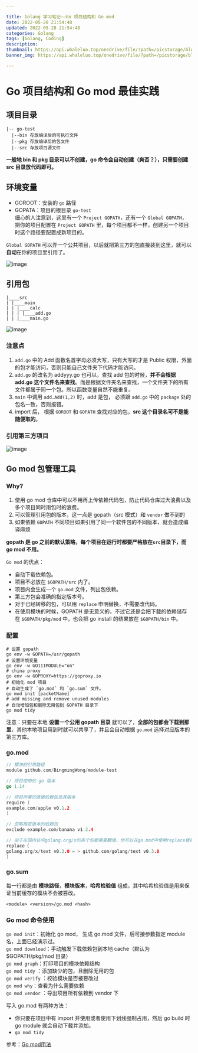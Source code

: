 ```yaml
---

title: Golang 学习笔记——Go 项目结构和 Go mod
date: 2022-05-28 21:54:48
updated: 2022-05-28 21:54:48
categories: Golang
tags: [Golang, Coding]
description:
thumbnail: https://api.whaleluo.top/onedrive/file/?path=/picstorage/blog/Golang/icon_img.png&webp=true
banner_img: https://api.whaleluo.top/onedrive/file/?path=/picstorage/blog/Golang/icon_img.png&webp=true

---
```


# Go 项目结构和 Go mod 最佳实践

## 项目目录

```other
|-- go-test
  |--bin 存放编译后的可执行文件
  |--pkg 存放编译后的包文件
  |--src 存放项目源文件
```

**一般地 bin 和 pkg 目录可以不创建，go 命令会自动创建（爽否？），只需要创建 src 目录放代码即可。**

## 环境变量

- GOROOT：安装的 `go` 路径
- GOPATA：项目的根目录 `go-test`  
  细心的人注意到，这里有一个 `Project GOPATH`，还有一个 `Global GOPATH`，把你的项目配置在 `Project GOPATH` 里，每个项目都不一样，创建另一个项目时这个路径要配置成新项目的。

`Global GOPATH` 可以弄一个公共项目，以后就把第三方的包直接装到这里，就可以**自动**在你的项目里引用了。

![image](https://api.whaleluo.top/onedrive/file/?path=/picstorage/blog/img/Golang-project-gomod-1.png&webp=true)

## 引用包

```tree
|____src
| |____main
| | |____calc
| | | |____add.go
| | |____main.go
```

![image](https://api.whaleluo.top/onedrive/file/?path=/picstorage/blog/img/Golang-project-gomod-2.png&webp=true)

### 注意点

1. `add.go` 中的 Add 函数名首字母必须大写，只有大写的才是 Public 权限，外面的包才能访问，否则只能自己文件夹下代码才能访问。
2. `add.go` 的改名为 addyyy.go 也可以，查找 add 包的时候，**并不会根据 add.go 这个文件名来查找**。而是根据文件夹名来查找，一个文件夹下的所有文件都属于同一个包。所以函数变量自然不能重复。
3. `main` 中调用 `add.Add(1,2)` 时，add 是包， 必须跟 `add.go` 中的 `package` 处的包名一致，否则报错。
4. import 后， 根据 `GOROOT` 和 `GOPATH` 查找对应的包，**src 这个目录名可不是能随便取的**。

### 引用第三方项目

![image](https://api.whaleluo.top/onedrive/file/?path=/picstorage/blog/img/Golang-project-gomod-3.png&webp=true)

## Go mod 包管理工具

### Why?

1. 使用 go mod 仓库中可以不用再上传依赖代码包，防止代码仓库过大浪费以及多个项目同时用包时的浪费。
2. 可以管理引用包的版本，这一点是 gopath（src 模式）和 `vendor` 做不到的
3. 如果依赖 `GOPATH` 不同项目如果引用了同一个软件包的不同版本，就会造成编译麻烦

**gopath 是 go 之前的默认策略，每个项目在运行时都要严格放在**​**`src`**​**目录下，而 go mod 不用。**

`Go mod` 的优点：

- 自动下载依赖包。
- 项目不必放在 `$GOPATH/src` 内了。
- 项目内会生成一个 `go.mod` 文件，列出包依赖。
- 第三方包会准确的指定版本号。
- 对于已经转移的包，可以用 `replace` 申明替换，不需要改代码。
- 在使用模块的时候，GOPATH 是无意义的，不过它还是会把下载的依赖储存在 `$GOPATH/pkg/mod` 中，也会把 go install 的结果放在 `$GOPATH/bin` 中。

### 配置

```shell
# 设置 gopath
go env -w GOPATH=/usr/gopath
# 设置环境变量
go env -w GO111MODULE="on"
# china proxy
go env -w GOPROXY=https://goproxy.io
# 初始化 mod 项目
# 自动生成了 `go.mod` 和 `go.sum` 文件。
go mod init [packetName]
# add missing and remove unused modules
# 自动增加包和删除无用包到 GOPATH 目录下
go mod tidy
```

注意：只要在本地 **设置一个公用 gopath 目录** 就可以了，**全部的包都会下载到那里**，其他本地项目用到时就可以共享了，并且会自动根据 `go.mod` 选择对应版本的第三方库。

### go.mod

```go
// 模块的引用路径
module github.com/BingmingWong/module-test 

// 项目使用的 go 版本
go 1.14

// 项目所需的直接依赖包及其版本
require (
example.com/apple v0.1.2
)

// 忽略指定版本的依赖包
exclude example.com/banana v1.2.4

// 由于在国内访问golang.org/x的各个包都需要翻墙，你可以在go.mod中使用replace替换成github上对应的库。
replace（
golang.org/x/text v0.3.0 = > github.com/golang/text v0.3.0
)
```

### go.sum

每一行都是由 **模块路径**，**模块版本**，**哈希检验值** 组成，其中哈希检验值是用来保证当前缓存的模块不会被篡改。

```shell
<module> <version>/go.mod <hash>
```

### Go mod 命令使用

`go mod init`：初始化 go mod， 生成 go.mod 文件，后可接参数指定 module 名，上面已经演示过。  
`go mod download`：手动触发下载依赖包到本地 cache（默认为 $GOPATH/pkg/mod 目录）  
`go mod graph`：打印项目的模块依赖结构  
`go mod tidy` ：添加缺少的包，且删除无用的包  
`go mod verify` ：校验模块是否被篡改过  
`go mod why`：查看为什么需要依赖  
`go mod vendor` ：导出项目所有依赖到 vendor 下

写入 go.mod 有两种方法：

- 你只要在项目中有 import 并使用或者使用下划线强制占用，然后 go build 时 go module 就会自动下载并添加。
- `go mod tidy`

参考：[Go mod用法](https://golang-minibear2333.github.io/1.base/1-3-go-mod/#134-go-mod-%E5%91%BD%E4%BB%A4%E7%9A%84%E4%BD%BF%E7%94%A8)
